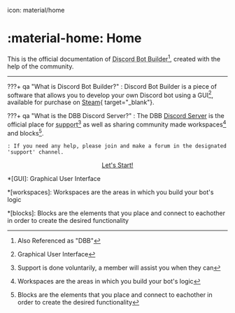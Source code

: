 icon: material/home

<meta content="Discord Bot Builder Documentation" property="og:title" />
<meta content="This Page will explain how to use Discord Bot Builder, also includes Tutorials how to use Special Functions!" property="og:description" />
<meta content="https://dbb.software/" property="og:url" />
<meta content="https://github.com/XCraftTM/DBBDocs/blob/main/docs/assets/favicon.png" property="og:image" />
<meta content="#292e4a" data-react-helmet="true" name="theme-color" />

# :material-home: Home

This is the official documentation of <abbr title='Also Referenced as "DBB"'>Discord Bot Builder</abbr>[^1], created with the help of the community.
***

???+ qa "What is Discord Bot Builder?"
    :   Discord Bot Builder is a piece of software that allows you to develop your own Discord bot using a GUI[^2], available for purchase on [Steam](https://store.steampowered.com/app/1119570/Discord_Bot_Builder/ "Direct link to the store page."){ target="_blank"}. 

???+ qa "What is the DBB Discord Server?"
    : The DBB [Discord Server](https://discord.gg/PAzxTDw "Join the Discord!") is the official place for 
    <abbr title='Support is done voluntarily, a member will assist you when they can'>support</abbr>[^3] as well as sharing community made workspaces[^4] and blocks[^5]. 
    
    : If you need any help, please join and make a forum in the designated 'support' channel.
    
<div style="text-align: center;">
  <p><a class="md-button md-button--primary pulsingButton" style="text-align: center;" href="gettingstarted/">Let's Start!</a></p>
</div>

<!-- *[Discord Bot Builder]: Also Referenced as "DBB" -->
[^1]: Also Referenced as "DBB"

*[GUI]: Graphical User Interface
[^2]: Graphical User Interface

[^3]: Support is done voluntarily, a member will assist you when they can

*[workspaces]: Workspaces are the areas in which you build your bot's logic
[^4]: Workspaces are the areas in which you build your bot's logic

*[blocks]: Blocks are the elements that you place and connect to eachother in order to create the desired functionality
[^5]: Blocks are the elements that you place and connect to eachother in order to create the desired functionality